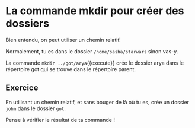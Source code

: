 #  La commande mkdir pour créer des dossiers
 
Bien entendu, on peut utiliser un chemin relatif.

Normalement, tu es dans le dossier `/home/sasha/starwars` sinon vas-y.

La commande `mkdir ../got/arya`{{execute}} crée le dossier arya dans le répertoire got qui se trouve dans le répertoire parent.


## Exercice

En utilisant un chemin relatif, et sans bouger de là où tu es, crée un dossier `john` dans le dossier `got`.

Pense à vérifier le résultat de ta commande !
